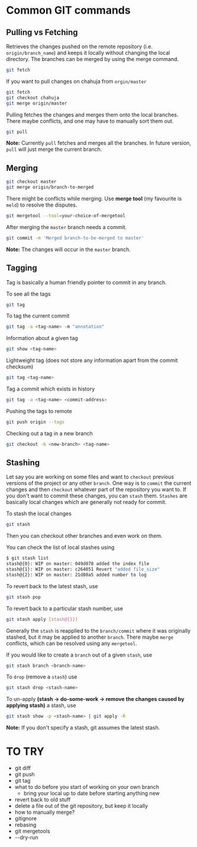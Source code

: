 Common GIT commands
===================

Pulling vs Fetching
-------------------


Retrieves the changes pushed on the remote repository (i.e. `origin/branch_name`) and keeps it locally without changing the local directory. The branches can be merged by using the merge command.

```sh
git fetch
```

If you want to pull changes on chahuja from `orgin/master`

```sh
git fetch
git checkout chahuja
git merge origin/master
```

Pulling fetches the changes and merges them onto the local branches. There maybe conflicts, and one may have to manually sort them out.

```sh
git pull
```

**Note:** Currently `pull` fetches and merges all the branches. In future version, `pull` will just merge the current branch.

Merging
-------

```sh
git checkout master
git merge origin/branch-to-merged
```

There might be conflicts while merging. Use **merge tool** (my favourite is `meld`) to resolve the disputes.

```sh
git mergetool --tool=your-choice-of-mergetool
```

After merging the `master` branch needs a commit.

```sh
git commit -m 'Merged branch-to-be-merged to master'
```

**Note:** The changes will occur in the `master` branch.

Tagging
-------

Tag is basically a human friendly pointer to commit in any branch.

To see all the tags

```sh
git tag
```

To tag the current commit

```sh
git tag -a <tag-name> -m "annotation"
```

Information about a given tag

```sh
git show <tag-name>
```

Lightweight tag (does not store any information apart from the commit checksum)

```sh
git tag <tag-name>
```

Tag a commit which exists in history

```sh
git tag -a <tag-name> <commit-address>
```

Pushing the tags to remote

```sh
git push origin --tags
```

Checking out a tag in a new branch

```sh
git checkout -b <new-branch> <tag-name>
```

Stashing
--------

Let say you are working on some files and want to `checkout` previous versions of the project or any other `branch`. One way is to `commit` the current changes and then `checkout` whatever part of the repository you want to. If you don't want to commit these changes, you can `stash` them. `Stashes` are basically local changes which are generally not ready for commit.

To stash the local changes

```sh
git stash
```
Then you can checkout other branches and even work on them.

You can check the list of local stashes using
```sh
$ git stash list
stash@{0}: WIP on master: 049d078 added the index file
stash@{1}: WIP on master: c264051 Revert "added file_size"
stash@{2}: WIP on master: 21d80a5 added number to log 
```

To revert back to the latest stash, use
```sh
git stash pop
```

To revert back to a particular stash number, use
```sh
git stash apply [stash@{1}]
```

Generally the `stash` is reapplied to the `branch/commit` where it was originally stashed, but it may be applied to another `branch`. There maybe `merge` conflicts, which can be resolved using any `mergetool`.

If you would like to create a `branch` out of a given `stash`, use
```sh
git stash branch <branch-name>
```

To `drop` (remove a `stash`) use
```sh
git stash drop <stash-name>
```

To un-apply **(stash -> do-some-work -> remove the changes caused by applying stash)** a stash, use

```sh
git stash show -p <stash-name> | git apply -R
```

**Note:** If you don't specify a stash, git assumes the latest stash.

# TO TRY
* git diff
* git push
* git tag
* what to do before you start of working on your own branch
  * bring your local up to date before starting anything new
* revert back to old stuff
* delete a file out of the git repository, but keep it locally
* how to manually merge?
* gitignore
* rebasing
* git mergetools
* --dry-run
